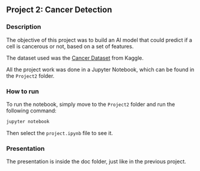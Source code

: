 ## Project 2: Cancer Detection

### Description

The objective of this project was to build an AI model that could predict if a cell is cancerous or not, based on a set of features.

The dataset used was the [Cancer Dataset](https://www.kaggle.com/datasets/erdemtaha/cancer-data) from Kaggle.

All the project work was done in a Jupyter Notebook, which can be found in the `Project2` folder.

### How to run

To run the notebook, simply move to the `Project2` folder and run the following command:

```bash
jupyter notebook
```

Then select the `project.ipynb` file to see it.

### Presentation

The presentation is inside the doc folder, just like in the previous project.

